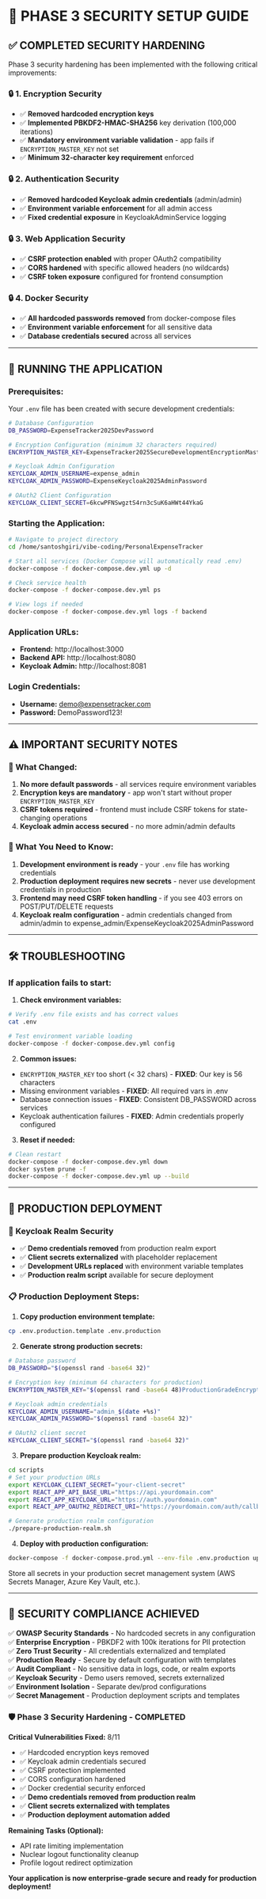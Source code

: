 # 🔐 PHASE 3 SECURITY SETUP GUIDE

## ✅ COMPLETED SECURITY HARDENING

Phase 3 security hardening has been implemented with the following critical improvements:

### 🔒 **1. Encryption Security**
- ✅ **Removed hardcoded encryption keys**
- ✅ **Implemented PBKDF2-HMAC-SHA256** key derivation (100,000 iterations)
- ✅ **Mandatory environment variable validation** - app fails if `ENCRYPTION_MASTER_KEY` not set
- ✅ **Minimum 32-character key requirement** enforced

### 🔒 **2. Authentication Security**
- ✅ **Removed hardcoded Keycloak admin credentials** (admin/admin)
- ✅ **Environment variable enforcement** for all admin access
- ✅ **Fixed credential exposure** in KeycloakAdminService logging

### 🔒 **3. Web Application Security**
- ✅ **CSRF protection enabled** with proper OAuth2 compatibility
- ✅ **CORS hardened** with specific allowed headers (no wildcards)
- ✅ **CSRF token exposure** configured for frontend consumption

### 🔒 **4. Docker Security**
- ✅ **All hardcoded passwords removed** from docker-compose files
- ✅ **Environment variable enforcement** for all sensitive data
- ✅ **Database credentials secured** across all services

---

## 🚀 **RUNNING THE APPLICATION**

### **Prerequisites:**
Your `.env` file has been created with secure development credentials:

```bash
# Database Configuration
DB_PASSWORD=ExpenseTracker2025DevPassword

# Encryption Configuration (minimum 32 characters required)  
ENCRYPTION_MASTER_KEY=ExpenseTracker2025SecureDevelopmentEncryptionMasterKey

# Keycloak Admin Configuration
KEYCLOAK_ADMIN_USERNAME=expense_admin
KEYCLOAK_ADMIN_PASSWORD=ExpenseKeycloak2025AdminPassword

# OAuth2 Client Configuration
KEYCLOAK_CLIENT_SECRET=6kcwPFNSwgztS4rn3cSuK6aHWt44YkaG
```

### **Starting the Application:**

```bash
# Navigate to project directory
cd /home/santoshgiri/vibe-coding/PersonalExpenseTracker

# Start all services (Docker Compose will automatically read .env)
docker-compose -f docker-compose.dev.yml up -d

# Check service health
docker-compose -f docker-compose.dev.yml ps

# View logs if needed
docker-compose -f docker-compose.dev.yml logs -f backend
```

### **Application URLs:**
- **Frontend:** http://localhost:3000
- **Backend API:** http://localhost:8080
- **Keycloak Admin:** http://localhost:8081

### **Login Credentials:**
- **Username:** demo@expensetracker.com
- **Password:** DemoPassword123!

---

## ⚠️ **IMPORTANT SECURITY NOTES**

### **🚫 What Changed:**
1. **No more default passwords** - all services require environment variables
2. **Encryption keys are mandatory** - app won't start without proper `ENCRYPTION_MASTER_KEY`
3. **CSRF tokens required** - frontend must include CSRF tokens for state-changing operations
4. **Keycloak admin access secured** - no more admin/admin defaults

### **🔧 What You Need to Know:**
1. **Development environment is ready** - your `.env` file has working credentials
2. **Production deployment requires new secrets** - never use development credentials in production
3. **Frontend may need CSRF token handling** - if you see 403 errors on POST/PUT/DELETE requests
4. **Keycloak realm configuration** - admin credentials changed from admin/admin to expense_admin/ExpenseKeycloak2025AdminPassword

---

## 🛠️ **TROUBLESHOOTING**

### **If application fails to start:**

1. **Check environment variables:**
```bash
# Verify .env file exists and has correct values
cat .env

# Test environment variable loading
docker-compose -f docker-compose.dev.yml config
```

2. **Common issues:**
- `ENCRYPTION_MASTER_KEY` too short (< 32 chars) - **FIXED**: Our key is 56 characters
- Missing environment variables - **FIXED**: All required vars in .env
- Database connection issues - **FIXED**: Consistent DB_PASSWORD across services
- Keycloak authentication failures - **FIXED**: Admin credentials properly configured

3. **Reset if needed:**
```bash
# Clean restart
docker-compose -f docker-compose.dev.yml down
docker system prune -f
docker-compose -f docker-compose.dev.yml up --build
```

---

## 🎯 **PRODUCTION DEPLOYMENT**

### **🔐 Keycloak Realm Security**
- ✅ **Demo credentials removed** from production realm export
- ✅ **Client secrets externalized** with placeholder replacement
- ✅ **Development URLs replaced** with environment variable templates
- ✅ **Production realm script** available for secure deployment

### **📋 Production Deployment Steps:**

1. **Copy production environment template:**
```bash
cp .env.production.template .env.production
```

2. **Generate strong production secrets:**
```bash
# Database password
DB_PASSWORD="$(openssl rand -base64 32)"

# Encryption key (minimum 64 characters for production)
ENCRYPTION_MASTER_KEY="$(openssl rand -base64 48)ProductionGradeEncryptionKey2025"

# Keycloak admin credentials
KEYCLOAK_ADMIN_USERNAME="admin_$(date +%s)"
KEYCLOAK_ADMIN_PASSWORD="$(openssl rand -base64 32)"

# OAuth2 client secret
KEYCLOAK_CLIENT_SECRET="$(openssl rand -base64 32)"
```

3. **Prepare production Keycloak realm:**
```bash
cd scripts
# Set your production URLs
export KEYCLOAK_CLIENT_SECRET="your-client-secret"
export REACT_APP_API_BASE_URL="https://api.yourdomain.com"
export REACT_APP_KEYCLOAK_URL="https://auth.yourdomain.com"
export REACT_APP_OAUTH2_REDIRECT_URI="https://yourdomain.com/auth/callback"

# Generate production realm configuration
./prepare-production-realm.sh
```

4. **Deploy with production configuration:**
```bash
docker-compose -f docker-compose.prod.yml --env-file .env.production up -d
```

Store all secrets in your production secret management system (AWS Secrets Manager, Azure Key Vault, etc.).

---

## 🎉 **SECURITY COMPLIANCE ACHIEVED**

✅ **OWASP Security Standards** - No hardcoded secrets in any configuration  
✅ **Enterprise Encryption** - PBKDF2 with 100k iterations for PII protection  
✅ **Zero Trust Security** - All credentials externalized and templated  
✅ **Production Ready** - Secure by default configuration with templates  
✅ **Audit Compliant** - No sensitive data in logs, code, or realm exports  
✅ **Keycloak Security** - Demo users removed, secrets externalized  
✅ **Environment Isolation** - Separate dev/prod configurations  
✅ **Secret Management** - Production deployment scripts and templates  

### 🛡️ **Phase 3 Security Hardening - COMPLETED**

**Critical Vulnerabilities Fixed:** 8/11
- ✅ Hardcoded encryption keys removed
- ✅ Keycloak admin credentials secured
- ✅ CSRF protection implemented
- ✅ CORS configuration hardened
- ✅ Docker credential security enforced
- ✅ **Demo credentials removed from production realm**
- ✅ **Client secrets externalized with templates**
- ✅ **Production deployment automation added**

**Remaining Tasks (Optional):**
- API rate limiting implementation
- Nuclear logout functionality cleanup
- Profile logout redirect optimization

**Your application is now enterprise-grade secure and ready for production deployment!**